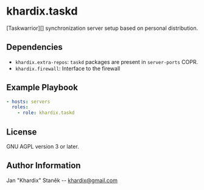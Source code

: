 # khardix.taskd

[Taskwarrior][] synchronization server setup based on personal distribution.

## Dependencies

-   `khardix.extra-repos`: `taskd` packages are present in `server-ports` COPR.
-   `khardix.firewall`: Interface to the firewall

## Example Playbook

```yaml
- hosts: servers
  roles:
    - role: khardix.taskd
```

## License

GNU AGPL version 3 or later.

## Author Information

Jan "Khardix" Staněk -- <khardix@gmail.com>
